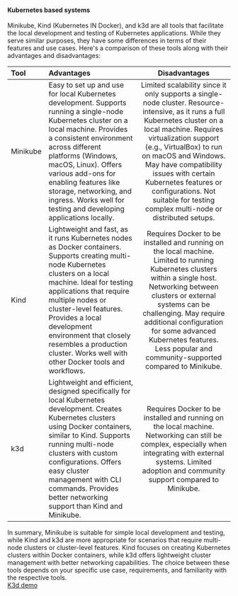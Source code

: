 #### Kubernetes based systems  
Minikube, Kind (Kubernetes IN Docker), and k3d are all tools that facilitate the local development and testing of Kubernetes applications. While they serve similar purposes, they have some differences in terms of their features and use cases. Here's a comparison of these tools along with their advantages and disadvantages: 

Tool | Advantages | Disadvantages 
:----|:-----------|:-------------:
Minikube | Easy to set up and use for local Kubernetes development. Supports running a single-node Kubernetes cluster on a local machine. Provides a consistent environment across different platforms (Windows, macOS, Linux). Offers various add-ons for enabling features like storage, networking, and ingress. Works well for testing and developing applications locally. | Limited scalability since it only supports a single-node cluster. Resource-intensive, as it runs a full Kubernetes cluster on a local machine. Requires virtualization support (e.g., VirtualBox) to run on macOS and Windows. May have compatibility issues with certain Kubernetes features or configurations. Not suitable for testing complex multi-node or distributed setups. |
Kind | Lightweight and fast, as it runs Kubernetes nodes as Docker containers. Supports creating multi-node Kubernetes clusters on a local machine. Ideal for testing applications that require multiple nodes or cluster-level features. Provides a local development environment that closely resembles a production cluster. Works well with other Docker tools and workflows. | Requires Docker to be installed and running on the local machine. Limited to running Kubernetes clusters within a single host. Networking between clusters or external systems can be challenging. May require additional configuration for some advanced Kubernetes features. Less popular and community-supported compared to Minikube. |
k3d | Lightweight and efficient, designed specifically for local Kubernetes development. Creates Kubernetes clusters using Docker containers, similar to Kind. Supports running multi-node clusters with custom configurations. Offers easy cluster management with CLI commands. Provides better networking support than Kind and Minikube. | Requires Docker to be installed and running on the local machine. Networking can still be complex, especially when integrating with external systems. Limited adoption and community support compared to Minikube. |

In summary, Minikube is suitable for simple local development and testing, while Kind and k3d are more appropriate for scenarios that require multi-node clusters or cluster-level features. Kind focuses on creating Kubernetes clusters within Docker containers, while k3d offers lightweight cluster management with better networking capabilities. The choice between these tools depends on your specific use case, requirements, and familiarity with the respective tools.     
[K3d demo](/workspaces/AsciiArtify/doc/k3d_demo.webm)